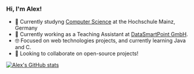### Hi, I'm Alex!

- 🌱 Currently studyng [Computer Science](https://www.hs-mainz.de/studium/studiengaenge/hochschulweite-studiengaenge/angewandte-informatik-bsc/uebersicht/) at the Hochschule Mainz, Germany</br>
- 🔭 Currently working as a Teaching Assistant at [DataSmartPoint GmbH](https://www.datasmartpoint.com/).
- 🤓 Focused on web technologies projects, and currently learning Java and C.
- 👯 Looking to collaborate on open-source projects!

[![Alex's GitHub stats](https://github-readme-stats.vercel.app/api?username=alexelricardo02&show_icons=true&theme=radical)](https://github.com/alexelricardo02/github-readme-stats)


